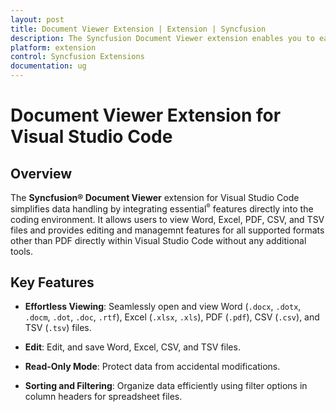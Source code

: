 ```yaml
---
layout: post
title: Document Viewer Extension | Extension | Syncfusion
description: The Syncfusion Document Viewer extension enables you to easily view and manage your documents within VSCode using our intuitive features.
platform: extension
control: Syncfusion Extensions
documentation: ug
---
```


# Document Viewer Extension for Visual Studio Code

## Overview

The **Syncfusion® Document Viewer** extension for Visual Studio Code simplifies data handling by integrating essential<sup style="font-size:70%">&reg;</sup> features directly into the coding environment. It allows users to view Word, Excel, PDF, CSV, and TSV files and provides editing and managemnt features for all supported formats other than PDF directly within Visual Studio Code without any additional tools.

## Key Features

- **Effortless Viewing**: Seamlessly open and view Word (`.docx`, `.dotx`, `.docm`, `.dot`, `.doc`, `.rtf`), Excel (`.xlsx`, `.xls`), PDF (`.pdf`), CSV (`.csv`), and TSV (`.tsv`) files.

- **Edit**: Edit, and save Word, Excel, CSV, and TSV files.

- **Read-Only Mode**: Protect data from accidental modifications.

- **Sorting and Filtering**: Organize data efficiently using filter options in column headers for spreadsheet files.
